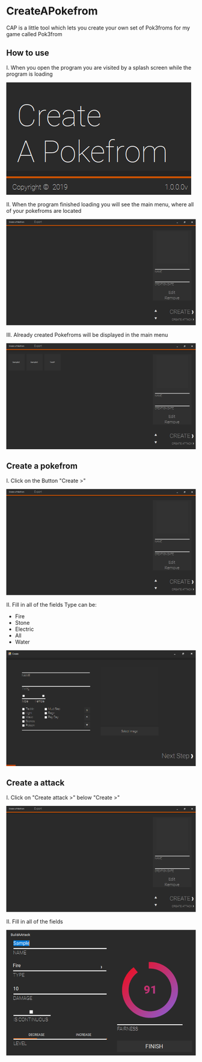# CreateAPokefrom

CAP is a little tool which lets you create your own set of Pok3froms for my game called Pok3from

## How to use

I.  When you open the program you are visited by a splash screen while the program is loading

![](https://raw.githubusercontent.com/MainTime/CreateAPokefrom/master/Images/splash.png)

II. When the program finished loading you will see the main menu, where all of your pokefroms are located

![](https://raw.githubusercontent.com/MainTime/CreateAPokefrom/master/Images/mm.png)

III. Already created Pokefroms will be displayed in the main menu

![](https://raw.githubusercontent.com/MainTime/CreateAPokefrom/master/Images/mmwithsamples.png)

## Create a pokefrom

I. Click on the Button "Create >"

![](https://raw.githubusercontent.com/MainTime/CreateAPokefrom/master/Images/mm.png)

II. Fill in all of the fields
Type can be:
- Fire
- Stone
- Electric
- All
- Water
    
![](https://raw.githubusercontent.com/MainTime/CreateAPokefrom/master/Images/create.png)

## Create a attack

I. Click on "Create attack >" below "Create >"

![](https://raw.githubusercontent.com/MainTime/CreateAPokefrom/master/Images/mm.png)

II. Fill in all of the fields

![](https://raw.githubusercontent.com/MainTime/CreateAPokefrom/master/Images/ba.png)
